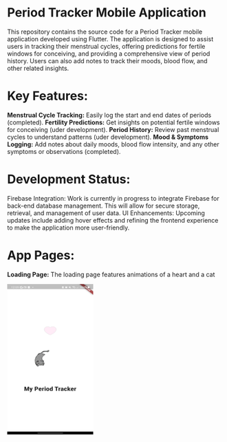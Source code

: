 # Period Tracker Mobile Application
This repository contains the source code for a Period Tracker mobile application developed using Flutter. The application is designed to assist users in tracking their menstrual cycles, offering predictions for fertile windows for conceiving, and providing a comprehensive view of period history. Users can also add notes to track their moods, blood flow, and other related insights.

# Key Features:
**Menstrual Cycle Tracking:** Easily log the start and end dates of periods (completed).
**Fertility Predictions:** Get insights on potential fertile windows for conceiving (uder development).
**Period History:** Review past menstrual cycles to understand patterns (uder development).
**Mood & Symptoms Logging:** Add notes about daily moods, blood flow intensity, and any other symptoms or observations (completed).

# Development Status:
Firebase Integration: Work is currently in progress to integrate Firebase for back-end database management. This will allow for secure storage, retrieval, and management of user data.
UI Enhancements: Upcoming updates include adding hover effects and refining the frontend experience to make the application more user-friendly.

# App Pages: 
**Loading Page:**
The loading page features animations of a heart and a cat

<img src= "https://github.com/HalaJah/FlutterLearningJourney/blob/main/period_tracker_app/UI/Loading.jpg" width = 200 height = 350 />
